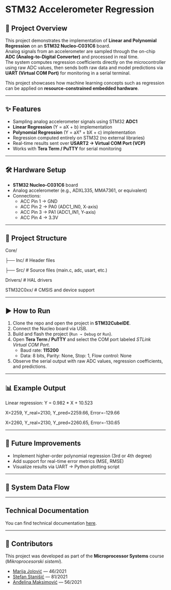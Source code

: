 # STM32 Accelerometer Regression

## 📄 Project Overview  
This project demonstrates the implementation of **Linear and Polynomial Regression** on an **STM32 Nucleo-C031C6** board.  
Analog signals from an accelerometer are sampled through the on-chip **ADC (Analog-to-Digital Converter)** and processed in real time.  
The system computes regression coefficients directly on the microcontroller using raw ADC values, then sends both raw data and model predictions via **UART (Virtual COM Port)** for monitoring in a serial terminal.  

This project showcases how machine learning concepts such as regression can be applied on **resource-constrained embedded hardware**.  

---

## ✨ Features
- Sampling analog accelerometer signals using STM32 **ADC1**  
- **Linear Regression** (Y = aX + b) implementation  
- **Polynomial Regression** (Y = aX² + bX + c) implementation  
- Regression computed entirely on STM32 (no external libraries)  
- Real-time results sent over **USART2 → Virtual COM Port (VCP)**  
- Works with **Tera Term / PuTTY** for serial monitoring  

---

## 🛠 Hardware Setup
- **STM32 Nucleo-C031C6** board  
- Analog accelerometer (e.g., ADXL335, MMA7361, or equivalent)  
- Connections:  
  - ACC Pin 1 → GND  
  - ACC Pin 2 → PA0 (ADC1_IN0, X-axis)  
  - ACC Pin 3 → PA1 (ADC1_IN1, Y-axis)  
  - ACC Pin 4 → 3.3V  

---

## 📂 Project Structure
Core/

├── Inc/ # Header files

├── Src/ # Source files (main.c, adc, usart, etc.)

Drivers/ # HAL drivers

STM32C0xx/ # CMSIS and device support


---

## ▶️ How to Run
1. Clone the repo and open the project in **STM32CubeIDE**.  
2. Connect the Nucleo board via USB.  
3. Build and flash the project (`Run → Debug` or `Run`).  
4. Open **Tera Term / PuTTY** and select the COM port labeled *STLink Virtual COM Port*.  
   - Baud rate: **115200**  
   - Data: 8 bits, Parity: None, Stop: 1, Flow control: None  
5. Observe the serial output with raw ADC values, regression coefficients, and predictions.  

---

## 📊 Example Output
Linear regression: Y = 0.982 * X + 10.523

X=2259, Y_real=2130, Y_pred=2259.66, Error=-129.66

X=2260, Y_real=2130, Y_pred=2260.65, Error=-130.65


---

## 📌 Future Improvements
- Implement higher-order polynomial regression (3rd or 4th degree)  
- Add support for real-time error metrics (MSE, RMSE)  
- Visualize results via UART → Python plotting script  

---

## 🔄 System Data Flow



---

## Technical Documentation

You can find technical documentation [here](Docs/TehničkaDokumentacija.pdf).

---

## 👥 Contributors
This project was developed as part of the **Microprocessor Systems** course (*Mikroprocesorski sistemi*).

- [Marija Jolović](https://github.com/marijajolovic) — 46/2021  
- [Stefan Stanišić](https://github.com/stanisicstefan) — 81/2021  
- [Anđelina Maksimović](https://github.com/AndjelinaMaksimovic) — 56/2021  

